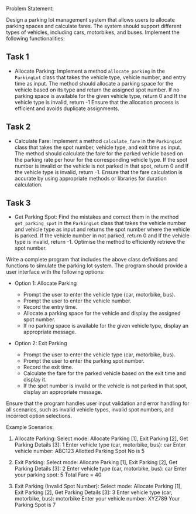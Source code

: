 Problem Statement:

Design a parking lot management system that allows users to allocate parking spaces and calculate fares. The system should support different types of vehicles, including cars, motorbikes, and buses. Implement the following functionalities:

## Task 1

- Allocate Parking:
   Implement a method `allocate_parking` in the `ParkingLot` class that takes the vehicle type, vehicle number, and entry time as input. The method should allocate a parking space for the vehicle based on its type and return the assigned spot number. If no parking space is available for the given vehicle type, return 0 and If the vehicle type is invalid, return -1 Ensure that the allocation process is efficient and avoids duplicate assignments.

## Task 2
- Calculate Fare:
   Implement a method `calculate_fare` in the `ParkingLot` class that takes the spot number, vehicle type, and exit time as input. The method should calculate the fare for the parked vehicle based on the parking rate per hour for the corresponding vehicle type. If the spot number is invalid or the vehicle is not parked in that spot, return 0 and If the vehicle type is invalid, return -1. Ensure that the fare calculation is accurate by using appropriate methods or libraries for duration calculation.

## Task 3
- Get Parking Spot:
   Find the mistakes and correct them in the method `get_parking_spot` in the `ParkingLot` class that takes the vehicle number and vehicle type as input and returns the spot number where the vehicle is parked. If the vehicle number in not parked, return 0 and If the vehicle type is invalid, return -1. Optimise the method to efficiently retrieve the spot number.

Write a complete program that includes the above class definitions and functions to simulate the parking lot system. The program should provide a user interface with the following options:

- Option 1: Allocate Parking
   - Prompt the user to enter the vehicle type (car, motorbike, bus).
   - Prompt the user to enter the vehicle number.
   - Record the entry time.
   - Allocate a parking space for the vehicle and display the assigned spot number.
   - If no parking space is available for the given vehicle type, display an appropriate message.

- Option 2: Exit Parking
   - Prompt the user to enter the vehicle type (car, motorbike, bus).
   - Prompt the user to enter the parking spot number.
   - Record the exit time.
   - Calculate the fare for the parked vehicle based on the exit time and display it.
   - If the spot number is invalid or the vehicle is not parked in that spot, display an appropriate message.

Ensure that the program handles user input validation and error handling for all scenarios, such as invalid vehicle types, invalid spot numbers, and incorrect option selections.

Example Scenarios:

1. Allocate Parking:
   Select mode: Allocate Parking [1], Exit Parking [2], Get Parking Details [3]: 1
   Enter vehicle type (car, motorbike, bus): car
   Enter vehicle number: ABC123
   Allotted Parking Spot No is 5

2. Exit Parking:
   Select mode: Allocate Parking [1], Exit Parking [2], Get Parking Details [3]: 2
   Enter vehicle type (car, motorbike, bus): car
   Enter your parking spot: 5
   Total Fare = 40

3. Exit Parking (Invalid Spot Number):
   Select mode: Allocate Parking [1], Exit Parking [2], Get Parking Details [3]: 3
   Enter vehicle type (car, motorbike, bus): motorbike
   Enter your vehicle number: XYZ789
   Your Parking Spot is 7